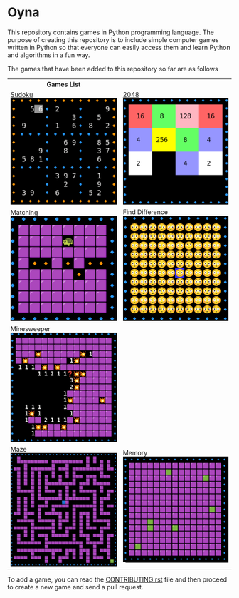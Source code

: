 # Oyna
This repository contains games in Python programming language. The purpose of creating this repository is to include simple computer games written in Python so that everyone can easily access them and learn Python and algorithms in a fun way.

The games that have been added to this repository so far are as follows

<table>
<th>Games List</th>
   <tr>
      <td><a href="./docs/sudoku.md"> Sudoku </a> </br><img src="./docs/images/sudoku.png" alt="Sudoku" style="width:250px;"/> </td>
      <td><a href="./docs/2048.md">2048</a> </br><img src="./docs/images/2048.png" alt="2048" style="width:250px;"/> </td>
   </tr>
   <tr>
      <td>Matching </br><img src="./docs/images/matching.png" alt="Matching" style="width:250px;"/> </td>
      <td>Find Difference </br><img src="./docs/images/find_difference.png" alt="Find Difference" style="width:250px;"/> </td>
   </tr>
   <tr>
      <td>Minesweeper </br><img src="./docs/images/minesweeper.png" alt="Minesweeper" style="width:250px;"/> </td>
   </tr>
   <tr>
      <td>Maze </br><img src="./docs/images/maze.png" alt="Maze" style="width:250px;"/> </td>
      <td>Memory </br><img src="./docs/images/memory.png" alt="Memory" style="width:250px;"/> </td>
   </tr>

</table>



To add a game, you can read the [CONTRIBUTING.rst]("./CONTRIBUTING.rst") file and then proceed to create a new game and send a pull request.
